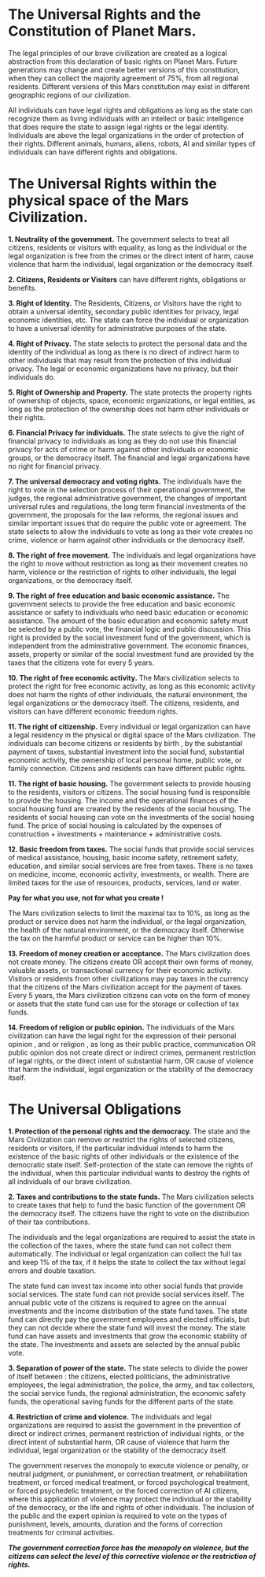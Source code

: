 # The Universal Rights and the Constitution of Planet Mars.

The legal principles of our brave civilization are created as a
logical abstraction from this declaration of basic rights on Planet Mars.
Future generations may change and create better versions of this constitution,
when they can collect the majority agreement of 75%, from all regional residents.
Different versions of this Mars constitution may exist in different geographic regions of our civilization.

All individuals can have legal rights and obligations as long as the state can recognize them
as living individuals with an intellect or basic intelligence that does require the state to
assign legal rights or the legal identity. Individuals are above the legal organizations in
the order of protection of their rights. Different animals, humans, aliens, robots, AI
and similar types of individuals can have different rights and obligations.


# The Universal Rights within the physical space of the Mars Civilization.


**1. Neutrality of the government.**
 The government selects to treat all citizens, residents or visitors with equality, as
 long as the individual or the legal organization is free from the crimes or the direct intent
 of harm, cause violence that harm the individual, legal organization or the democracy itself.
 
**2. Citizens, Residents or Visitors** can have different rights, obligations or benefits.


**3. Right of Identity.** The Residents, Citizens, or Visitors have the right to
obtain a universal identity, secondary public identities for privacy, legal economic identities, etc.
The state can force the individual or organization to have a universal identity for
administrative purposes of the state.


**4. Right of Privacy.**
The state selects to protect the personal data and the identity of the individual as long as
there is no direct of indirect harm to other individuals that may result from the protection of this
individual privacy. The legal or economic organizations have no privacy, but their individuals do.


**5. Right of Ownership and Property.**
The state protects the property rights of ownership of objects, space, economic organizations,
or legal entities, as long as the protection of the ownership does not harm other individuals
or their rights.


**6. Financial Privacy for individuals.**
The state selects to give the right of financial privacy to individuals as long as they do not
use this financial privacy for acts of crime or harm against other individuals or economic groups,
or the democracy itself. The financial and legal organizations have no right for financial privacy.


**7. The universal democracy and voting rights.**
The individuals have the right to vote in the selection process of their operational government, the
judges, the regional administrative government, the changes of important universal rules and regulations,
the long term financial investments of the government, the proposals for the law reforms,
the regional issues and similar important issues that do require the public vote or agreement.
The state selects to allow the individuals to vote as long as their vote creates
no crime, violence or harm against other individuals or the democracy itself.


**8. The right of free movement.**
The individuals and legal organizations have the right to move without restriction as long as their movement
creates no harm, violence or the restriction of rights to other individuals, the legal organizations, or the democracy itself.


**9. The right of free education and basic economic assistance.**
The government selects to provide the free education and basic economic assistance or safety to individuals who need basic education or economic assistance. The amount of the basic education and economic safety must be selected by a public vote, the financial logic and public discussion. This right is provided by the social investment fund of the government, which is independent from the administrative government. The economic finances, assets, property or similar of the social investment fund are provided by the taxes that the citizens vote for every 5 years.


**10. The right of free economic activity.**
The Mars civilization selects to protect the right for free economic activity, as long as this economic activity does not harm the rights of other individuals, the natural environment, the legal organizations or the democracy itself. The citizens, residents, and visitors can have different economic freedom rights.


**11. The right of citizenship.**
Every individual or legal organization can have a legal residency in the physical or digital space of the Mars civilization. The individuals can become citizens or residents by birth ,
by the substantial payment of taxes, substantial investment into the social fund,
substantial economic activity, the ownership of local personal home, public vote, or family connection. Citizens and residents can have different public rights.


**11. The right of basic housing.**
The government selects to provide housing to the residents, visitors or citizens.
The social housing fund is responsible to provide the housing. The income and the operational finances
of the social housing fund are created by the residents of the social housing. The residents of social housing can vote on the investments of the social hosing fund. The price of social housing is calculated
by the expenses of construction + investments + maintenance + administrative costs.


**12. Basic freedom from taxes.**
The social funds that provide social services of medical assistance, housing, basic income safety, retirement safety, education, and similar social services are free from taxes. There is no taxes on medicine, income, economic activity, investments, or wealth. There are limited taxes for the use of resources, products, services, land or water.

**Pay for what you use, not for what you create !**

The Mars civilization selects to limit the maximal tax to 10%, as long as the product or service
does not harm the individual, or the legal organization, the health of the natural environment,
or the democracy itself. Otherwise the tax on the harmful product or service can be higher than 10%.


**13. Freedom of money creation or acceptance.**
The Mars civilization does not create money. The citizens create OR accept their own forms of money, valuable assets, or transactional currency for their economic activity. Visitors or residents from other civilizations may pay taxes in the currency that the citizens of the Mars civilization accept for the payment of taxes. Every 5 years, the Mars civilization citizens can vote on the form of money or assets that the state fund can use for the storage or collection of tax funds.


**14. Freedom of religion or public opinion.**
The individuals of the Mars civilization can have the legal right for the expression of their personal opinion , and or religion , as long as their public practice, communication OR public opinion dos not create direct or indirect crimes, permanent restriction of legal rights, or the direct intent of substantial harm, OR cause of violence that harm the individual, legal organization or the stability of the democracy itself.


# The Universal Obligations

 **1. Protection of the personal rights and the democracy.** The state and the Mars Civilization
 can remove or restrict the rights of selected citizens, residents or visitors, if the
 particular individual intends to harm the existence of the basic rights of other individuals
 or the existence of the democratic state itself. Self-protection of the state can remove the
 rights of the individual, when this particular individual wants to destroy the rights of
 all individuals of our brave civilization.
 
 **2. Taxes and contributions to the state funds.**
The Mars civilization selects to create taxes that help to fund the basic function of
the government OR the democracy itself. The citizens have the right to vote on
the distribution of their tax contributions.

The individuals and the legal organizations are required to assist the state in the collection of the taxes, where the state fund can not collect them automatically. The individual or legal organization can collect the full tax and keep 1% of the tax, if it helps the state to collect the tax without legal errors and double taxation.

The state fund can invest tax income into other social funds that provide social services. The state fund can not provide social services itself. The annual public vote of the citizens is required to agree on the annual investments and the income distribution of the state fund taxes. The state fund can directly pay the government employees and elected officials, but they can not decide where the state fund will invest the money. The state fund can have assets and investments that grow the economic stability of the state. The investments and assets are selected by the annual public vote.
 
 **3. Separation of power of the state.**
 The state selects to divide the power of itself between : the citizens, elected politicians,
 the administrative employees, the legal administration, the police, the army, and tax collectors,
 the social service funds, the regional administration, the economic safety funds, the operational saving
 funds for the different parts of the state.
 
 **4. Restriction of crime and violence.**
The individuals and legal organizations are required to assist the government in the prevention of direct or indirect crimes, permanent restriction of individual rights, or the direct intent of substantial harm, OR cause of violence that harm the individual, legal organization or the stability of the democracy itself. 

The government reserves the monopoly to execute violence or penalty, or neutral judgment, or punishment, or correction treatment, or rehabilitation treatment, or forced medical treatment, or forced psychological treatment, or forced psychedelic treatment, or the forced correction of AI citizens, where this application of violence may protect the individual or the stability of the democracy, or the life and rights of other individuals. The inclusion of the public and the expert opinion is required to vote on the types of punishment, levels, amounts, duration and the forms of correction treatments for criminal activities.

***The government correction force has the monopoly on violence, but the citizens can select the level of this corrective violence or the restriction of rights.***
